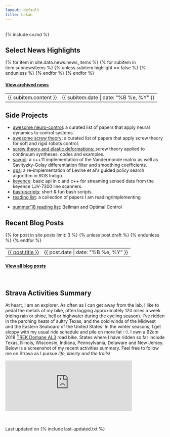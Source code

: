 ```yaml
---
layout: default
title: Lekan
---
```


<div class="col-md-2 vcenter idxHdr">
  <a href="/downloads/me-style.jpg">
   </a>
  <!-- -->
</div>

<br>
{% include cv.md %}
<br>


<h2><i class="fa fa-chevron-right"></i><i class="fa fa-chevron-right"></i>Select News Highlights</h2>
<table class="table table-hover">
    {% for item in site.data.news.news_items %}
    {% for subitem in item.subnewsitems %}
        {% unless subitem.highlight == false %}
        <tr>
          <td>{{ subitem.content }} </td>
          <td class="col-md-3" style="text-align: right;">{{ subitem.date | date: "%B %e, %Y" }}</td>
        </tr>
      {% endunless %}
    {% endfor %}
  {% endfor %}
<h4><a href="{{ sites }}/news">View archived news</a></h4>
</table>
<!-- <br> -->

<!-- Side projects  -->
 <h2><i class="fa fa-chevron-right"></i><i class="fa fa-chevron-right"></i> Side Projects</h2>
<!--  <p>At leisure, I like to read: research papers, history books, and engineering texts inter alia. Highlighted below are some of my reading lists in the past, or codes you might find useful.</p> -->

+    <a href="https://github.com/lakehanne/awesome-neurocontrol">awesome neuro-control</a>: a curated list of papers that apply neural dynamics to control systems.
+ <a href="https://github.com/lakehanne/awesome-screw-theory"> awesome screw theory</a>: a curated list of papers that apply screw theory for soft and rigid robots control.
+ <a href="https://github.com/lakehanne/screws"> screw theory and elastic deformations: </a> screw theory applied to continuum syntheses. codes and  examples.
+ <a href="https://github.com/lakehanne/Savitzky-Golay">savgol</a>: a c++11 implementation of the Vandermonde matrix as well as Savityzky-Golay differentiation filter and smoothing coefficients.
+ <a href="https://github.com/lakehanne/gps">gps</a>: a re-implementation of Levine et al's guided policy search algorithm in ROS Indigo.
+ <a href="https://github.com/lakehanne/keyence">keyence</a>: basic api in c and c++ for streaming sensed data from the keyence LJV-7300 line scanners.
+ <a href="https://github.com/lakehanne/shells.git"> bash-scripts</a>: short & fun bash scripts.
+ <a href="{{ site.url }}/readlist"> reading list</a>:  a collection of papers I am reading/implementing
<!-- + <a href="{{ site.url }}/scholternships"> advice for fellowships, internships, conference grants applications</a> -->
+ <a href="{{ site.url }}/readlist18"> summer'18 reading list</a>:  Bellman and Optimal Control
<!-- + <a href="https://github.com/lakehanne/conference-tracker"> control/robotics/ai conference tracker</a> -->
<!-- + <a href="https://github.com/lakehanne/research-group-resources">research group resources</a>:  Borrowed from Jean Yang -->

<h2><i class="fa fa-chevron-right"></i><i class="fa fa-chevron-right"></i>Recent Blog Posts</h2>

<table class="table table-hover">
  {% for post in site.posts limit: 3 %}
    {% unless post.draft %}
    <tr>
      <td><a href="{{ post.url }}">{{ post.title }}</a></td>
      <td class="col-md-3" style="text-align: right;">{{ post.date | date: "%B %e, %Y" }}</td>
    </tr>
    {% endunless %}
  {% endfor %}
</table>
<h4><a href="/blog">View all blog posts </a></h4>
<br>

<!-- Strava summary -->
<h2><i class="fa fa-chevron-right"></i><i class="fa fa-chevron-right"></i>Strava Activities Summary</h2>
<p>At heart, I am an explorer. As often as I can get away from the lab, I like to pedal the metals of my bike, often logging approximately 120 miles a week (riding rain or shine, hell or highwater during the cycling season). I've ridden in the parching heats of sultry Texas, and the cold winds of the  Midwest and the Eastern Seaboard of the United States. In the winter seasons, I get sloppy with my usual ride schedule and pile on more fat :-). I own a 62cm  2018 <a href="https://www.trekbikes.com/us/en_US/us/en_US/bikes/road-bikes/performance-road-bikes/domane/domane-al/domane-al-3/p/23526/">TREK Domane AL3</a> road bike. States where I have ridden so far include Texas, Illinois, Wisconsin, Indiana, Pennsylvania, Delaware and New Jersey. Below is a screenshot of my recent activities summary. Feel free to follow me on Strava as I pursue <i>life, liberty and the trails!</i></p>
  <iframe height='160' width='400' frameborder='0' allowtransparency='true' scrolling='no' src='https://www.strava.com/athletes/29996478/activity-summary/a1ced5c81ee2203640950cbaf24d5fb53d84bafb'></iframe>


<br><br>
Last updated on {% include last-updated.txt %}
